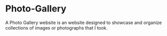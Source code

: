 # Photo-Gallery
A Photo Gallery website is an website designed to showcase and organize collections of images or photographs that I took.



